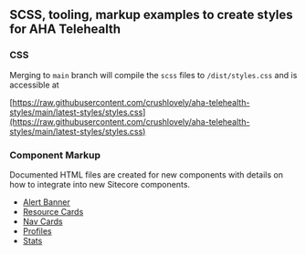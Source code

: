 ## SCSS, tooling, markup examples to create styles for AHA Telehealth

### CSS

Merging to `main` branch will compile the `scss` files to `/dist/styles.css` and is accessible at

[https://raw.githubusercontent.com/crushlovely/aha-telehealth-styles/main/latest-styles/styles.css](https://raw.githubusercontent.com/crushlovely/aha-telehealth-styles/main/latest-styles/styles.css)

### Component Markup

Documented HTML files are created for new components with details on how to integrate into new Sitecore components.

- [Alert Banner](https://github.com/crushlovely/aha-telehealth-styles/blob/main/public/html/AlertBanner.html)
- [Resource Cards](https://github.com/crushlovely/aha-telehealth-styles/blob/main/public/html/ResourceCards.html)
- [Nav Cards](https://github.com/crushlovely/aha-telehealth-styles/blob/main/public/html/NavCards.html)
- [Profiles](https://github.com/crushlovely/aha-telehealth-styles/blob/main/public/html/Profiles.html)
- [Stats](https://github.com/crushlovely/aha-telehealth-styles/blob/main/public/html/Stats.html)

